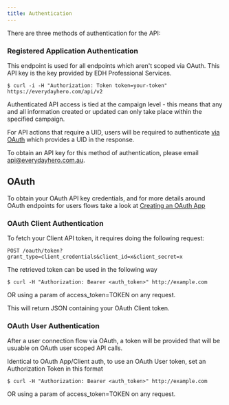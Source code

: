 ```yaml
---
title: Authentication
---
```

There are three methods of authentication for the API:

### Registered Application Authentication

This endpoint is used for all endpoints which aren't scoped via OAuth. This API
key is the key provided by EDH Professional Services.

    $ curl -i -H "Authorization: Token token=your-token" https://everydayhero.com/api/v2

Authenticated API access is tied at the campaign level - this means that
any and all information created or updated can only take place within
the specified campaign.

For API actions that require a UID, users will be required to authenticate 
[via OAuth](/oauth-integration/#how-to-authenticate-with-edh) 
which provides a UID in the response.

To obtain an API key for this method of authentication, please email 
[api@everydayhero.com.au](mailto:api@everydayhero.com.au).

## OAuth

<p class='notice'>To obtain your OAuth API key credentials, and for more details around OAuth endpoints for users flows take a look at 
<a href='/oauth-integration/#creating-an-oauth-application'>Creating an OAuth App</a></p>

### OAuth Client Authentication

To fetch your Client API token, it requires doing the following request:

    POST /oauth/token?grant_type=client_credentials&client_id=x&client_secret=x

The retrieved token can be used in the following way

    $ curl -H "Authorization: Bearer <auth_token>" http://example.com

OR using a param of access_token=TOKEN on any request.

This will return JSON containing your OAuth Client token.

### OAuth User Authentication

After a user connection flow via OAuth, a token will be provided that will be
usuable on OAuth user scoped API calls.

Identical to OAuth App/Client auth, to use an OAuth User token, set an Authorization Token in this format

    $ curl -H "Authorization: Bearer <auth_token>" http://example.com

OR using a param of access_token=TOKEN on any request.
